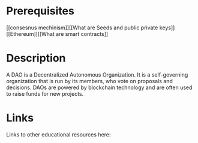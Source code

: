 # Prerequisites
[[consesnus mechinism]][[What are Seeds and public private keys]][[Ethereum]][[What are smart contracts]]

# Description
  
A DAO is a Decentralized Autonomous Organization. It is a self-governing organization that is run by its members, who vote on proposals and decisions. DAOs are powered by blockchain technology and are often used to raise funds for new projects.

# Links
Links to other educational resources here: